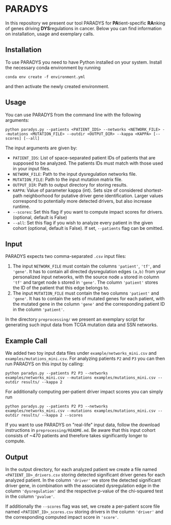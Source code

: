 # PARADYS

In this repository we present our tool PARADYS for **PA**tient-specific **RA**nking of genes driving **DYS**regulations in cancer. Below you can find information on installation, usage and exemplary calls.



## Installation

To use PARADYS you need to have Python installed on your system. Install the necessary conda environment by running

```
conda env create -f environment.yml
```

and then activate the newly created environment.



## Usage

You can use PARADYS from the command line with the following arguments:
```
python paradys.py --patients <PATIENT_IDS> --networks <NETWORK_FILE> --mutations <MUTATION_FILE> --outdir <OUTPUT_DIR> --kappa <KAPPA> [--scores] [--all]
```
The input arguments are given by:
* `PATIENT_IDS`: List of space-separated patient IDs of patients that are supposed to be analyzed. The patients IDs must match with those used in your input files.
* `NETWORK_FILE`: Path to the input dysregulation networks file.
* `MUTATION_FILE`: Path to the input mutation matrix file.
* `OUTPUT_DIR`: Path to output directory for storing results.
* `KAPPA`: Value of parameter kappa (int). Sets size of considered shortest-path neighborhood for putative driver gene identification. Larger values correspond to potentially more detected drivers, but also increase runtime.
* `--scores`: Set this flag if you want to compute impact scores for drivers. (optional, default is False)
* `--all`: Set this flag if you wish to analyze every patient in the given cohort (optional, default is False). If set, `--patients`  flag can be omitted.



## Input

PARADYS expects two comma-separated `.csv` input files: 

1) The input `NETWORK_FILE` must contain the columns `'patient'`, `'tf'`, and `'gene'`. It has to contain all directed dysregulation edges `(a,b)` from your personalized input networks, with the source node `a` stored in column `'tf'` and target node `b` stored in `'gene'`. The column `'patient'` stores the ID of the patient that this edge belongs to. 
2) The input `MUTATION_FILE` must contain the two columns `'patient'` and `'gene'`. It has to contain the sets of mutated genes for each patient, with the mutated gene in the column `'gene'` and the corresponding patient ID in the column `'patient'`.

In the directory `preprocessing/` we present an exemplary script for generating such input data from TCGA mutation data and SSN networks.



## Example Call

We added two toy input data files under `example/networks_mini.csv` and `examples/mutations_mini.csv`. For analyzing patients `P2` and `P3` you can then run PARADYS on this input by calling:

```
python paradys.py --patients P2 P3 --networks examples/networks_mini.csv --mutations examples/mutations_mini.csv --outdir results/ --kappa 2
```

For additionally computing per-patient driver impact scores you can simply run
```
python paradys.py --patients P2 P3 --networks examples/networks_mini.csv --mutations examples/mutations_mini.csv --outdir results/ --kappa 2 --scores
```

If you want to use PARADYS on "real-life" input data, follow the download instructions in `preprocessing/README.md`. Be aware that this input cohort consists of ~470 patients and therefore takes significantly longer to compute. 



## Output

In the output directory, for each analyzed patient we create a file named `<PATIENT_ID>_drivers.csv` storing detected significant driver genes for each analyzed patient. In the column `'driver'` we store the detected significant driver gene, in combination with the associated dysregulation edge in the column `'dysregulation'` and the respective p-value of the chi-squared test in the column `'pvalue'`.

If additionally the `--scores` flag was set, we create a per-patient score file named `<PATIENT_ID>_scores.csv` storing drivers in the column `'driver'` and the corresponding computed impact score in `'score'`.
